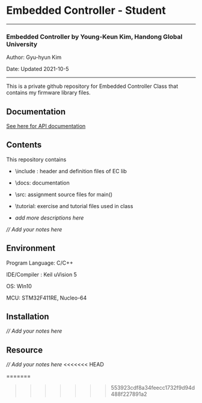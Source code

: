 # Embedded Controller - Student



---

### Embedded Controller by Young-Keun Kim, Handong Global University 

Author:  Gyu-hyun Kim

Date:  Updated 2021-10-5



---



This is a private github repository for Embedded Controller Class that contains my firmware library files.



## Documentation

[See here for API documentation ](./docs/EC_HAL_Documentation.md)



## Contents

This repository contains

* \include : header and definition files of EC lib

* \docs: documentation 

* \src: assignment source files for main()

* \tutorial: exercise and tutorial files used in class

* _add more descriptions here_ 

  

_// Add your notes here_



## Environment

Program Language: C/C++

IDE/Compiler : Keil uVision 5

OS: WIn10

MCU:  STM32F411RE, Nucleo-64



## Installation

_// Add your notes here_



## Resource

_// Add your notes here_
<<<<<<< HEAD







=======
>>>>>>> 553923cdf8a34feecc1732f9d94d488f227891a2
